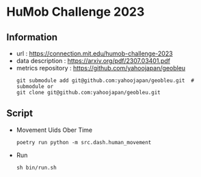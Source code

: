 # HuMob Challenge 2023

## Information
- url : https://connection.mit.edu/humob-challenge-2023
- data description : https://arxiv.org/pdf/2307.03401.pdf
- metrics repository : https://github.com/yahoojapan/geobleu
    ```
    git submodule add git@github.com:yahoojapan/geobleu.git  # submodule or
    git clone git@github.com:yahoojapan/geobleu.git
    ```

## Script

- Movement Uids Ober Time

    ```
    poetry run python -m src.dash.human_movement
    ```

-  Run

    ```
    sh bin/run.sh
    ```
